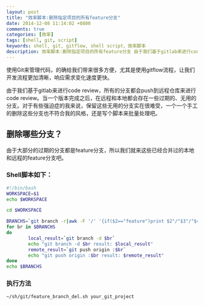 ```yaml
---
layout: post
title: "效率脚本:删除指定项目的所有feature分支"
date: 2014-12-08 11:14:02 +0800
comments: true
categories: [效率]
tags: [shell, git, script]
keywords: shell, git, gitflow, shell script，效率脚本
description: 效率脚本:删除指定项目的所有feature分支 由于我们基于gitlab来进行code review，所有的分支都会push到远程仓库来进行code review。当一个版本完成之后，在远程和本地都会存在一些过期的、无用的分支。对于有些强迫症的我来说，保留这些无用的分支实在很难受，一个一个手工的删除这些分支也不符合我的风格，还是写个脚本来批量处理吧。
---
```


使用Git来管理代码，的确给我们带来很多方便，尤其是使用gitflow流程，让我们开发流程更加清晰，响应需求变化速度更快。

由于我们基于gitlab来进行code review，所有的分支都会push到远程仓库来进行code review。当一个版本完成之后，在远程和本地都会存在一些过期的、无用的分支。对于有些强迫症的我来说，保留这些无用的分支实在很难受，一个一个手工的删除这些分支也不符合我的风格，还是写个脚本来批量处理吧。

## 删除哪些分支？

由于大部分的过期的分支都是feature分支，所以我们就来这些已经合并过的本地和远程的feature分支吧。

### Shell脚本如下：
``` bash
#!/bin/bash
WORKSPACE=$1
echo $WORKSPACE

cd $WORKSPACE

BRANCHS=`git branch -r|awk -F '/' '{if($2=="feature")print $2"/"$3"/"$4}'`
for br in $BRANCHS
do
        local_result=`git branch -d $br`
        echo "git branch -d $br result: $local_result"
        remote_result=`git push origin :$br`
        echo "git push origin :$br result: $remote_result"
done
echo $BRANCHS
```

### 执行方法
``` bash
~/sh/git/feature_branch_del.sh your_git_project
```
